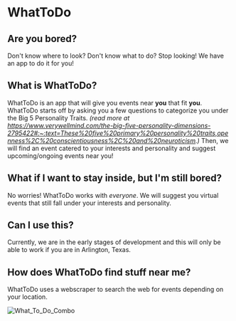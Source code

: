 # WhatToDo

## Are you bored?
Don't know where to look? Don't know what to do?
Stop looking! We have an app to do it for you!


## What is WhatToDo?
WhatToDo is an app that will give you events near **you** that fit **you**. WhatToDo starts off by asking you a few questions
to categorize you under the Big 5 Personality Traits. *(read more at https://www.verywellmind.com/the-big-five-personality-dimensions-2795422#:~:text=These%20five%20primary%20personality%20traits,openness%2C%20conscientiousness%2C%20and%20neuroticism.)*
Then, we will find an event catered to your interests and personality and suggest upcoming/ongoing events near you!

## What if I want to stay inside, but I'm still bored?
No worries! WhatToDo works with *everyone*. We will suggest you virtual events that still fall under your interests and personality.

## Can I use this?
Currently, we are in the early stages of development and this will only be able to work if you are in Arlington, Texas.

## How does WhatToDo find stuff near me?
WhatToDo uses a webscraper to search the web for events depending on your location.


![What_To_Do_Combo](https://user-images.githubusercontent.com/81663980/193452077-1bdd422f-341d-411d-a78c-dbde283df606.png)
